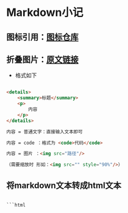# Markdown小记

## 图标引用：[图标仓库](https://github.com/FortAwesome/Font-Awesome/tree/6.x/svgs/brands)

## 折叠图片：[原文链接](https://www.cnblogs.com/cnblogswilliam/p/14448830.html)

- 格式如下 



```html

<details>
	<summary>标题</summary>
	<p>
		内容
	</p>
</details>

内容 = 普通文字：直接输入文本即可

内容 = code ：格式为 <code>代码</code>

内容 = 图片 ：<img src="路径"/> 

（需要缩放时 形如：<img src="" style="90%"/>）

```




## 将markdown文本转成html文本



```html

```html

```
